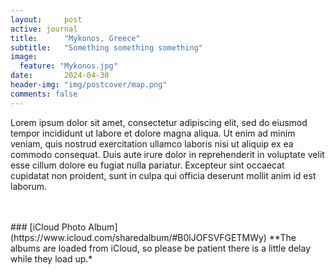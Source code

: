 ```yaml
---
layout:     post
active: journal
title:      "Mykonos, Greece"
subtitle:   "Something something something"
image:
  feature: "Mykonos.jpg"
date:       2024-04-30
header-img: "img/postcover/map.png"
comments: false
---
```


Lorem ipsum dolor sit amet, consectetur adipiscing elit, sed do eiusmod tempor incididunt ut labore et dolore magna aliqua. Ut enim ad minim veniam, quis nostrud exercitation ullamco laboris nisi ut aliquip ex ea commodo consequat. Duis aute irure dolor in reprehenderit in voluptate velit esse cillum dolore eu fugiat nulla pariatur. Excepteur sint occaecat cupidatat non proident, sunt in culpa qui officia deserunt mollit anim id est laborum.

<br>
<br>
### [iCloud Photo Album](https://www.icloud.com/sharedalbum/#B0lJOFSVFGETMWy) 
**The albums are loaded from iCloud, so please be patient there is a little delay while they load up.*
